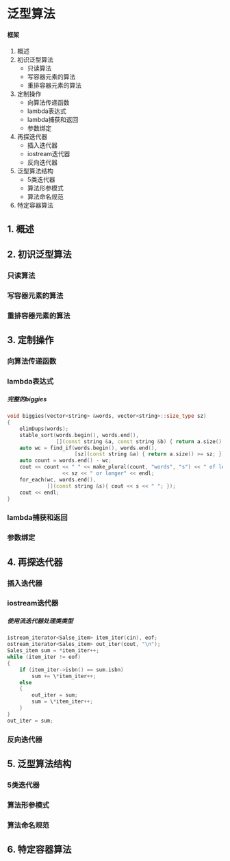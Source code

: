 # 泛型算法

#### 框架

1. 概述
2. 初识泛型算法
    - 只读算法
    - 写容器元素的算法
    - 重排容器元素的算法
3. 定制操作
    - 向算法传递函数
    - lambda表达式
    - lambda捕获和返回
    - 参数绑定
4. 再探迭代器
    - 插入迭代器
    - iostream迭代器
    - 反向迭代器
5. 泛型算法结构
    - 5类迭代器
    - 算法形参模式
    - 算法命名规范
6. 特定容器算法

## 1. 概述

## 2. 初识泛型算法

### 只读算法

### 写容器元素的算法

### 重排容器元素的算法

## 3. 定制操作

### 向算法传递函数

### lambda表达式

##### 完整的biggies

```CPP
void biggies(vector<string> &words, vector<string>::size_type sz)
{
    elimDups(words);
    stable_sort(words.begin(), words.end(),
                [](const string &a, const string &b) { return a.size() < b.size(); });
    auto wc = find_if(words.begin(), words.end(),
                      [sz](const string &a) { return a.size() >= sz; });
    auto count = words.end() - wc;
    cout << count << " " << make_plural(count, "words", "s") << " of length "
                  << sz << " or longer" << endl;
    for_each(wc, words.end(),
             [](const string &s){ cout << s << " "; });
    cout << endl;
}
```

### lambda捕获和返回

### 参数绑定

## 4. 再探迭代器

### 插入迭代器

### iostream迭代器

##### 使用流迭代器处理类类型

```CPP
istream_iterator<Salse_item> item_iter(cin), eof;
ostream_iterator<Sales_item> out_iter(cout, "\n");
Sales_item sum = *item_iter++;
while (item_iter != eof)
{
    if (item_iter->isbn() == sum.isbn)
        sum += \*item_iter++;
    else
    {
        out_iter = sum;
        sum = \*item_iter++;
    }
}
out_iter = sum;
```

### 反向迭代器

## 5. 泛型算法结构

### 5类迭代器

### 算法形参模式

### 算法命名规范

## 6. 特定容器算法
